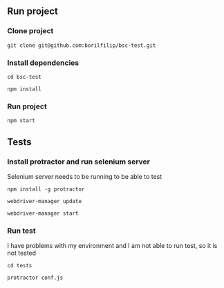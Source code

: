 ## Run project

### Clone project

`git clone git@github.com:borilfilip/bsc-test.git`

### Install dependencies

`cd bsc-test`

`npm install`

### Run project

`npm start`

## Tests

### Install protractor and run selenium server

Selenium server needs to be running to be able to test

`npm install -g protractor`

`webdriver-manager update`

`webdriver-manager start`

### Run test

I have problems with my environment and I am not able to run test, so it is not tested

`cd tests`

`protractor conf.js`
